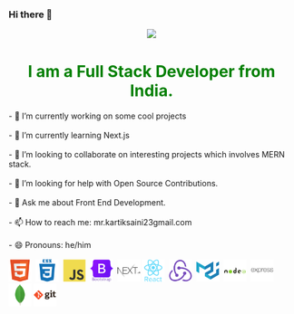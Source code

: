 ### Hi there 👋

<!--
**Iamkartiksaini/Iamkartiksaini** is a ✨ _special_ ✨ repository because its `README.md` (this file) appears on your GitHub profile.
Here are some ideas to get you started:
--!>
<div id="header" align="center">
<img src="https://media.giphy.com/media/WUlplcMpOCEmTGBtBW/giphy.gif" width="150" height="auto" style="object-fit :'contain'" >
 <h1 style="color: green"> I am a Full Stack Developer from India. </h1>
</div>

- 🔭 I’m currently working on some cool projects <br/><br/>
- 🌱 I’m currently learning Next.js<br/><br/>
- 👯 I’m looking to collaborate on interesting projects which involves MERN stack.<br/><br/>
- 🤔 I’m looking for help with Open Source Contributions.<br/><br/>
- 💬 Ask me about Front End Development.<br/><br/>
- 📫 How to reach me: mr.kartiksaini23gmail.com<br/><br/>
- 😄 Pronouns: he/him <br/><br/>

<div>
 <img src="https://github.com/devicons/devicon/blob/master/icons/html5/html5-original.svg" title="HTML5" alt="HTML" width="40" height="40"/>&nbsp;
  <img src="https://github.com/devicons/devicon/blob/master/icons/css3/css3-plain-wordmark.svg"  title="CSS3" alt="CSS" width="40" height="40"/>&nbsp;
    <img src="https://github.com/devicons/devicon/blob/master/icons/javascript/javascript-original.svg" title="JavaScript" alt="JavaScript" width="40" height="40"/>&nbsp;
       <img src="https://github.com/devicons/devicon/blob/master/icons/bootstrap/bootstrap-original-wordmark.svg" title="Bootstrap" alt="Bootstrap" width="40" height="40"/>&nbsp;
    <img src="https://github.com/devicons/devicon/blob/master/icons/nextjs/nextjs-original-wordmark.svg" alt="tailwindcss" tilte="tailwindcss" width="40" />
  <img src="https://github.com/devicons/devicon/blob/master/icons/react/react-original-wordmark.svg" title="React" alt="React" width="40" height="40"/>&nbsp;
  <img src="https://github.com/devicons/devicon/blob/master/icons/redux/redux-original.svg" title="Redux" alt="Redux " width="40" height="40"/>&nbsp;
  <img src="https://github.com/devicons/devicon/blob/master/icons/materialui/materialui-original.svg" title="Material UI" alt="Material UI" width="40" height="40"/>&nbsp;
  <img src="https://github.com/devicons/devicon/blob/master/icons/nodejs/nodejs-original-wordmark.svg" title="NodeJS" alt="NodeJS" width="40" height="40"/>&nbsp;
  <img src="https://github.com/devicons/devicon/blob/master/icons/express/express-original-wordmark.svg" alt="express" tilte="express" width="40" />
<img src="https://github.com/devicons/devicon/blob/master/icons/mongodb/mongodb-original.svg" alt="MongoDB" tilte="MongoDB" width="40" />

  <img src="https://github.com/devicons/devicon/blob/master/icons/git/git-original-wordmark.svg" title="Git" **alt="Git" width="40"/>
</div>

